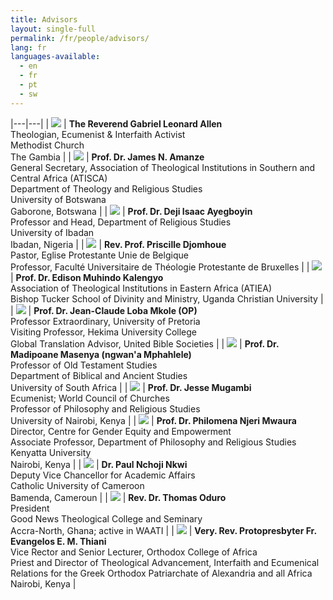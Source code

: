 ```yaml
---
title: Advisors
layout: single-full
permalink: /fr/people/advisors/
lang: fr
languages-available:                         
  - en
  - fr
  - pt
  - sw
---
```

|---|---|
| ![](/images/advisors/gl-allen.jpg) | **The Reverend Gabriel Leonard Allen** <br> Theologian, Ecumenist & Interfaith Activist  <br> Methodist Church  <br> The Gambia |
| ![](/images/advisors/jamesa.jpg) | **Prof. Dr. James N. Amanze** <br> General Secretary, Association of Theological Institutions in Southern and Central Africa (ATISCA) <br> Department of Theology and Religious Studies <br> University of Botswana <br> Gaborone, Botswana |
| ![](/images/advisors/deji.jpg) | **Prof. Dr. Deji Isaac Ayegboyin** <br> Professor and Head, Department of Religious Studies <br> University of Ibadan <br> Ibadan, Nigeria |
| ![](/images/advisors/priscilled.jpg) | **Rev. Prof. Priscille Djomhoue** <br> Pastor, Eglise Protestante Unie de Belgique <br> Professor, Faculté Universitaire de Théologie Protestante de Bruxelles |
| ![](/images/advisors/edisonk.jpg) | **Prof. Dr. Edison Muhindo Kalengyo** <br> Association of Theological Institutions in Eastern Africa (ATIEA) <br> Bishop Tucker School of Divinity and Ministry, Uganda Christian University |
| ![](/images/advisors/jc-loba-mkole.jpg) | **Prof. Dr. Jean-Claude Loba Mkole (OP)** <br> Professor Extraordinary, University of Pretoria <br> Visiting Professor, Hekima University College <br> Global Translation Advisor, United Bible Societies |
| ![](/images/advisors/m-madipoane.jpg) | **Prof. Dr. Madipoane Masenya (ngwan'a Mphahlele)** <br> Professor of Old Testament Studies <br> Department of Biblical and Ancient Studies <br> University of South Africa |
| ![](/images/advisors/jmugambi.jpg) | **Prof. Dr. Jesse Mugambi** <br> Ecumenist; World Council of Churches <br> Professor of Philosophy and Religious Studies <br> University of Nairobi, Kenya |
| ![](/images/advisors/philomena.jpg) | **Prof. Dr. Philomena Njeri Mwaura** <br> Director, Centre for Gender Equity and Empowerment <br> Associate Professor, Department of Philosophy and Religious Studies <br> Kenyatta University <br> Nairobi, Kenya |
| ![](/images/advisors/pauln.jpg) | **Dr. Paul Nchoji Nkwi** <br> Deputy Vice Chancellor for Academic Affairs <br> Catholic University of Cameroon <br> Bamenda, Cameroun |
| ![](/images/advisors/thomas.jpg) | **Rev. Dr. Thomas Oduro** <br> President <br> Good News Theological College and Seminary <br> Accra-North, Ghana; active in WAATI |
| ![](/images/advisors/e-thiani.jpg) | **Very. Rev. Protopresbyter Fr. Evangelos E. M. Thiani** <br> Vice Rector and Senior Lecturer, Orthodox College of Africa <br> Priest and Director of Theological Advancement, Interfaith and Ecumenical Relations for the Greek Orthodox Patriarchate of Alexandria and all Africa <br> Nairobi, Kenya |
